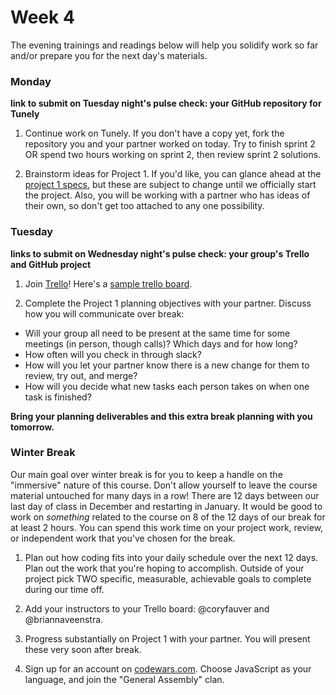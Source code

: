 # Week 4

The evening trainings and readings below will help you solidify work so far and/or prepare you for the next day's materials.



### Monday

**link to submit on Tuesday night's pulse check: your GitHub repository for Tunely**

1. Continue work on Tunely. If you don't have a copy yet, fork the repository you and your partner worked on today. Try to finish sprint 2 OR spend two hours working on sprint 2, then review sprint 2 solutions. 

2. Brainstorm ideas for Project 1.  If you'd like, you can glance ahead at the [project 1 specs](https://github.com/sf-wdi-34/project-1), but these are subject to change until we officially start the project.  Also, you will be working with a partner who has ideas of their own, so don't get too attached to any one possibility. 



### Tuesday

**links to submit on Wednesday night's pulse check: your group's Trello and GitHub project**

1. Join [Trello](https://trello.com/briannaveenstra/recommend)!  Here's a [sample trello board](https://trello.com/b/k42peuus/tunely-sample-project-trello).

1. Complete the Project 1 planning objectives with your partner. Discuss how you will communicate over break:

  - Will your group all need to be present at the same time for some meetings (in person, though calls)? Which days and for how long?
  - How often will you check in through slack?
  - How will you let your partner know there is a new change for them to review, try out, and merge?
  - How will you decide what new tasks each person takes on when one task is finished?

  **Bring your planning deliverables and this extra break planning with you tomorrow.**
  

  



### Winter Break

Our main goal over winter break is for you to keep a handle on the "immersive" nature of this course. Don't allow yourself to leave the course material untouched for many days in a row! There are 12 days between our last day of class in December and restarting in January. It would be good to work on *something* related to the course on 8 of the 12 days of our break for at least 2 hours. You can spend this work time on your project work, review, or independent work that you've chosen for the break.

1. Plan out how coding fits into your daily schedule over the next 12 days. Plan out the work that you're hoping to accomplish. Outside of your project pick TWO specific, measurable, achievable goals to complete during our time off. 

1. Add your instructors to your Trello board: @coryfauver and @briannaveenstra. 

1. Progress substantially on Project 1 with your partner.  You will present these very soon after break.

1. Sign up for an account on [codewars.com](www.codewars.com/r/RxX5pA).  Choose JavaScript as your language, and join the "General Assembly" clan.

